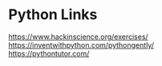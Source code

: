 # Python Links #

https://www.hackinscience.org/exercises/ </br>
https://inventwithpython.com/pythongently/ </br>
https://pythontutor.com/ </br>
